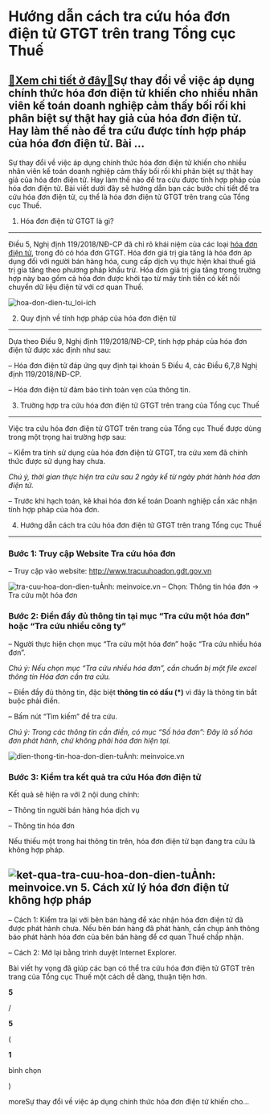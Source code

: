 Hướng dẫn cách tra cứu hóa đơn điện tử GTGT trên trang Tổng cục Thuế
====================================================================

[:gift:Xem chi tiết ở đây:gift:](https://hddtvn.com/huong-dan-cach-tra-cuu-hoa-don-dien-tu-gtgt-tren-trang-tong-cuc-thue/)Sự thay đổi về việc áp dụng chính thức hóa đơn điện tử khiến cho nhiều nhân viên kế toán doanh nghiệp cảm thấy bối rối khi phân biệt sự thật hay giả của hóa đơn điện tử. Hay làm thế nào để tra cứu được tính hợp pháp của hóa đơn điện tử. Bài …
--------------------------------------------------------------------------------------------------------------------------------------------------------------------------------------------------------------------------------------------------

Sự thay đổi về việc áp dụng chính thức hóa đơn điện tử khiến cho nhiều nhân viên kế toán doanh nghiệp cảm thấy bối rối khi phân biệt sự thật hay giả của hóa đơn điện tử. Hay làm thế nào để tra cứu được tính hợp pháp của hóa đơn điện tử. Bài viết dưới đây sẽ hướng dẫn bạn các bước chi tiết để tra cứu hóa đơn điện tử, cụ thể là hóa đơn điện tử GTGT trên trang của Tổng cục Thuế.


1. Hóa đơn điện tử GTGT là gì?
------------------------------


Điều 5, Nghị định 119/2018/NĐ-CP đã chỉ rõ khái niệm của các loại [hóa đơn điện tử](#), trong đó có hóa đơn GTGT. Hóa đơn giá trị gia tăng là hóa đơn áp dụng đối với người bán hàng hóa, cung cấp dịch vụ thực hiện khai thuế giá trị gia tăng theo phương pháp khấu trừ. Hóa đơn giá trị gia tăng trong trường hợp này bao gồm cả hóa đơn được khởi tạo từ máy tính tiền có kết nối chuyển dữ liệu điện tử với cơ quan Thuế.


![hoa-don-dien-tu_loi-ich](https://hddtvn.com/wp-content/uploads/2021/01/hoa-don-dien-tu_loi-ich.png)


2. Quy định về tính hợp pháp của hóa đơn điện tử
------------------------------------------------


Dựa theo Điều 9, Nghị định 119/2018/NĐ-CP, tính hợp pháp của hóa đơn điện tử được xác định như sau:


– Hóa đơn điện tử đáp ứng quy định tại khoản 5 Điều 4, các Điều 6,7,8 Nghị định 119/2018/NĐ-CP.


– Hóa đơn điện tử đảm bảo tính toàn vẹn của thông tin.


3. Trường hợp tra cứu hóa đơn điện tử GTGT trên trang của Tổng cục Thuế
-----------------------------------------------------------------------


Việc tra cứu hóa đơn điện tử GTGT trên trang của Tổng cục Thuế được dùng trong một trọng hai trường hợp sau:


– Kiểm tra tính sử dụng của hóa đơn điện tử GTGT, tra cứu xem đã chính thức được sử dụng hay chưa.


*Chú ý, thời gian thực hiện tra cứu sau 2 ngày kể từ ngày phát hành hóa đơn điện tử.*


– Trước khi hạch toán, kê khai hóa đơn kế toán Doanh nghiệp cần xác nhận tính hợp pháp của hóa đơn.


4. Hướng dẫn cách tra cứu hóa đơn điện tử GTGT trên trang Tổng cục Thuế
-----------------------------------------------------------------------


### Bước 1: Truy cập Website Tra cứu hóa đơn


– Truy cập vào website: http://www.tracuuhoadon.gdt.gov.vn


![tra-cuu-hoa-don-dien-tu](https://hddtvn.com/wp-content/uploads/2021/01/tra-cuu-hoa-don-dien-tu-1.png)Ảnh: meinvoice.vn
– Chọn: Thông tin hóa đơn -> Tra cứu một hóa đơn


### Bước 2: Điền đầy đủ thông tin tại mục “Tra cứu một hóa đơn” hoặc “Tra cứu nhiều công ty”


– Người thực hiện chọn mục “Tra cứu một hóa đơn” hoặc “Tra cứu nhiều hóa đơn”.


*Chú ý: Nếu chọn mục “Tra cứu nhiều hóa đơn”, cần chuẩn bị một file excel thông tin Hóa đơn cần tra cứu.*


– Điền đầy đủ thông tin, đặc biệt **thông tin có dấu (*)** vì đây là thông tin bắt buộc phải điền.


– Bấm nút “Tìm kiếm” để tra cứu.


*Chú ý: Trong các thông tin cần điền, có mục “Số hóa đơn”: Đây là số hóa đơn phát hành, chứ không phải hóa đơn hiện tại.*


![dien-thong-tin-hoa-don-dien-tu](https://hddtvn.com/wp-content/uploads/2021/01/dien-thong-tin-hoa-don-dien-tu.png)Ảnh: meinvoice.vn
### Bước 3: Kiểm tra kết quả tra cứu Hóa đơn điện tử


Kết quả sẽ hiện ra với 2 nội dung chính:


– Thông tin người bán hàng hóa dịch vụ


– Thông tin hóa đơn


Nếu thiếu một trong hai thông tin trên, hóa đơn điện tử bạn đang tra cứu là không hợp pháp.


![ket-qua-tra-cuu-hoa-don-dien-tu](https://hddtvn.com/wp-content/uploads/2021/01/ket-qua-tra-cuu-hoa-don-dien-tu.png)Ảnh: meinvoice.vn
5. Cách xử lý hóa đơn điện tử không hợp pháp
--------------------------------------------


– Cách 1: Kiểm tra lại với bên bán hàng để xác nhận hóa đơn điện tử đã được phát hành chưa. Nếu bên bán hàng đã phát hành, cần chụp ảnh thông báo phát hành hóa đơn của bên bán hàng để cơ quan Thuế chấp nhận.


– Cách 2: Mở lại bằng trình duyệt Internet Explorer.


Bài viết hy vọng đã giúp các bạn có thể tra cứu hóa đơn điện tử GTGT trên trang của Tổng cục Thuế một cách dễ dàng, thuận tiện hơn.








































**5**  

/  

**5**  

(  

**1**  

  

 bình chọn   

)


moreSự thay đổi về việc áp dụng chính thức hóa đơn điện tử khiến cho…

